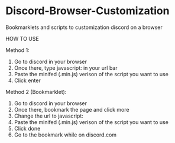 # Discord-Browser-Customization
Bookmarklets and scripts to customization discord on a browser

HOW TO USE

Method 1:
1. Go to discord in your browser
2. Once there, type javascript: in your url bar
3. Paste the minifed (.min.js) verison of the script you want to use
4. Click enter

Method 2 (Bookmarklet):
1. Go to discord in your browser
2. Once there, bookmark the page and click more
3. Change the url to javascript:
4. Paste the minifed (.min.js) verison of the script you want to use
5. Click done
6. Go to the bookmark while on discord.com
